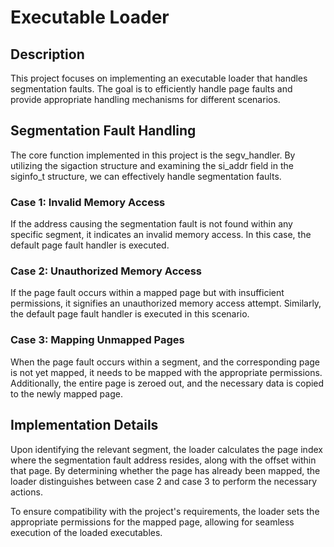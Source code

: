 # Executable Loader

## Description
This project focuses on implementing an executable loader that handles segmentation faults. The goal is to efficiently handle page faults and provide appropriate handling mechanisms for different scenarios.

## Segmentation Fault Handling
The core function implemented in this project is the segv_handler. By utilizing the sigaction structure and examining the si_addr field in the siginfo_t structure, we can effectively handle segmentation faults.

### Case 1: Invalid Memory Access
If the address causing the segmentation fault is not found within any specific segment, it indicates an invalid memory access. In this case, the default page fault handler is executed.

### Case 2: Unauthorized Memory Access
If the page fault occurs within a mapped page but with insufficient permissions, it signifies an unauthorized memory access attempt. Similarly, the default page fault handler is executed in this scenario.

### Case 3: Mapping Unmapped Pages
When the page fault occurs within a segment, and the corresponding page is not yet mapped, it needs to be mapped with the appropriate permissions. Additionally, the entire page is zeroed out, and the necessary data is copied to the newly mapped page.

## Implementation Details
Upon identifying the relevant segment, the loader calculates the page index where the segmentation fault address resides, along with the offset within that page. By determining whether the page has already been mapped, the loader distinguishes between case 2 and case 3 to perform the necessary actions.

To ensure compatibility with the project's requirements, the loader sets the appropriate permissions for the mapped page, allowing for seamless execution of the loaded executables.
